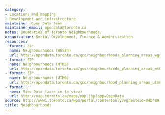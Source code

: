 ```yaml
---
category:
- Locations and mapping
- Development and infrastructure
maintainer: Open Data Team
maintainer_email: opendata@toronto.ca
notes: Boundaries of Toronto Neighbourhoods.
organization: Social Development, Finance & Administration
resources:
- format: ZIP
  name: Neighbourhoods (WGS84)
  url: http://opendata.toronto.ca/gcc/neighbourhoods_planning_areas_wgs84.zip
- format: ZIP
  name: Neighbourhoods (MTM3)
  url: http://opendata.toronto.ca/gcc/neighbourhoods_planning_areas_mtm3.zip
- format: ZIP
  name: Neighbourhoods (UTM6)
  url: http://opendata.toronto.ca/gcc/neighbourhood_planning_areas_utm6.zip
- format: ''
  name: View Data (zoom in to view)
  url: http://map.toronto.ca/maps/map.jsp?app=OpenData
source: http://www1.toronto.ca/wps/portal/contentonly?vgnextoid=04b489fe9c18b210VgnVCM1000003dd60f89RCRD&vgnextchannel=1a66e03bb8d1e310VgnVCM10000071d60f89RCRD
title: Neighbourhoods
---
```

